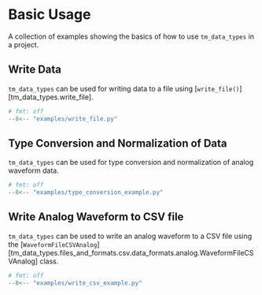 # Basic Usage

A collection of examples showing the basics of how to use `tm_data_types` in a
project.

## Write Data

`tm_data_types` can be used for writing data to a file using [`write_file()`][tm_data_types.write_file].

```python
# fmt: off
--8<-- "examples/write_file.py"
```

## Type Conversion and Normalization of Data

`tm_data_types` can be used for type conversion and normalization of analog waveform data.

```python
# fmt: off
--8<-- "examples/type_conversion_example.py"
```

## Write Analog Waveform to CSV file

`tm_data_types` can be used to write an analog waveform to a CSV file using the [`WaveformFileCSVAnalog`][tm_data_types.files_and_formats.csv.data_formats.analog.WaveformFileCSVAnalog] class.

```python
# fmt: off
--8<-- "examples/write_csv_example.py"
```
